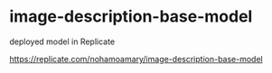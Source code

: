 # image-description-base-model

deployed model in Replicate 


https://replicate.com/nohamoamary/image-description-base-model
